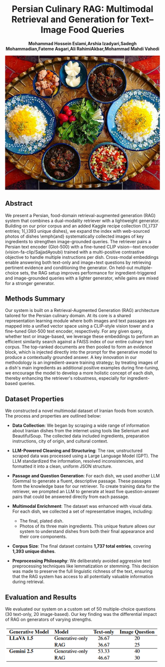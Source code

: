 
<div align="center">

# Persian Culinary RAG: Multimodal Retrieval and Generation for Text–Image Food Queries

**Mohammad Hossein Eslami,Arshia Izadyari,Sadegh Mohammadian,Fateme Asgari,Ali RahimiAkbar,Mohammad Mahdi Vahedi**

![Results](https://github.com/NLP-Final-Projects/Food_rag_3/blob/main/assets/abs.jpg)

</div>

## Abstract

We present a Persian, food-domain retrieval-augmented generation (RAG) system that combines a dual-modality retriever with a lightweight generator. Building on our prior corpus and an added Kaggle recipe collection (1{,}737 entries; 1{,}393 unique dishes), we expand the index with web-sourced photos of dishes \emph{and} systematically collected images of key ingredients to strengthen image-grounded queries. The retriever pairs a Persian text encoder (Glot-500) with a fine-tuned CLIP vision--text encoder (vision-fa-clip/SajjadAyoubi) trained with a multi-positive contrastive objective to handle multiple instructions per dish. Cross-modal embeddings enable answering both text-only and image+text questions by retrieving pertinent evidence and conditioning the generator. On held-out multiple-choice sets, the RAG setup improves performance for ingredient-triggered and image-grounded queries with a lighter generator, while gains are mixed for a stronger generator.

## Methods Summary

Our system is built on a Retrieval-Augmented Generation (RAG) architecture tailored for the Persian culinary domain. At its core is a shared representation learning module where both images and text passages are mapped into a unified vector space using a CLIP-style vision tower and a fine-tuned Glot-500 text encoder, respectively. For any given query, whether text or image-based, we leverage these embeddings to perform an efficient similarity search against a FAISS index of our entire culinary text corpus. The top-ranked documents are then pooled to form an evidence block, which is injected directly into the prompt for the generative model to produce a contextually grounded answer. A key innovation in our methodology is an ingredient-aware training strategy; by treating images of a dish's main ingredients as additional positive examples during fine-tuning, we encourage the model to develop a more holistic concept of each dish, thereby enhancing the retriever's robustness, especially for ingredient-based queries.

## Dataset Properties

We constructed a novel multimodal dataset of Iranian foods from scratch. The process and properties are outlined below:

* **Data Collection**: We began by scraping a wide range of information about Iranian dishes from the internet using tools like Selenium and BeautifulSoup. The collected data included ingredients, preparation instructions, city of origin, and cultural context.

* **LLM-Powered Cleaning and Structuring**: The raw, unstructured scraped data was processed using a Large Language Model (GPT). The LLM standardized the information, resolved inconsistencies, and formatted it into a clean, uniform JSON structure.

* **Passage and Question Generation**: For each dish, we used another LLM (Gemma) to generate a fluent, descriptive passage. These passages form the knowledge base for our retriever. To create training data for the retriever, we prompted an LLM to generate at least five question-answer pairs that could be answered directly from each passage.

* **Multimodal Enrichment**: The dataset was enhanced with visual data. For each dish, we collected a set of representative images, including:
    * The final, plated dish.
    * Photos of its three main ingredients.
    This unique feature allows our system to understand dishes from both their final appearance and their core components.

* **Corpus Size**: The final dataset contains **1,737 total entries**, covering **1,393 unique dishes**.

* **Preprocessing Philosophy**: We deliberately avoided aggressive text preprocessing techniques like lemmatization or stemming. This decision was made to preserve the full linguistic richness of the text, ensuring that the RAG system has access to all potentially valuable information during retrieval.


## Evaluation and Results
We evaluated our system on a custom set of 50 multiple-choice questions (30 text-only, 20 image-based). Our key finding was the differential impact of RAG on generators of varying strengths.

<div align="center">
   
![Results](https://github.com/NLP-Final-Projects/Food_rag_3/blob/main/assets/results.png)

</div>


